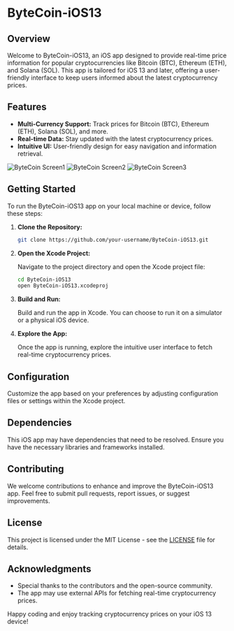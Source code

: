 # ByteCoin-iOS13

## Overview

Welcome to ByteCoin-iOS13, an iOS app designed to provide real-time price information for popular cryptocurrencies like Bitcoin (BTC), Ethereum (ETH), and Solana (SOL). This app is tailored for iOS 13 and later, offering a user-friendly interface to keep users informed about the latest cryptocurrency prices.

## Features

- **Multi-Currency Support:** Track prices for Bitcoin (BTC), Ethereum (ETH), Solana (SOL), and more.
- **Real-time Data:** Stay updated with the latest cryptocurrency prices.
- **Intuitive UI:** User-friendly design for easy navigation and information retrieval.

![ByteCoin Screen1](./Images/Img0/.png)
![ByteCoin Screen2](./Img1/.png)
![ByteCoin Screen3](./Img3/.png)


## Getting Started

To run the ByteCoin-iOS13 app on your local machine or device, follow these steps:

1. **Clone the Repository:**

   ```bash
   git clone https://github.com/your-username/ByteCoin-iOS13.git
   ```

2. **Open the Xcode Project:**

   Navigate to the project directory and open the Xcode project file:

   ```bash
   cd ByteCoin-iOS13
   open ByteCoin-iOS13.xcodeproj
   ```

3. **Build and Run:**

   Build and run the app in Xcode. You can choose to run it on a simulator or a physical iOS device.

4. **Explore the App:**

   Once the app is running, explore the intuitive user interface to fetch real-time cryptocurrency prices.

## Configuration

Customize the app based on your preferences by adjusting configuration files or settings within the Xcode project.

## Dependencies

This iOS app may have dependencies that need to be resolved. Ensure you have the necessary libraries and frameworks installed.

## Contributing

We welcome contributions to enhance and improve the ByteCoin-iOS13 app. Feel free to submit pull requests, report issues, or suggest improvements.

## License

This project is licensed under the MIT License - see the [LICENSE](LICENSE) file for details.

## Acknowledgments

- Special thanks to the contributors and the open-source community.
- The app may use external APIs for fetching real-time cryptocurrency prices.

Happy coding and enjoy tracking cryptocurrency prices on your iOS 13 device!
